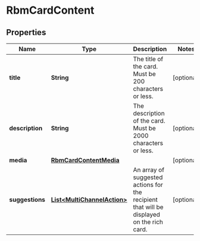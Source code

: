 

# RbmCardContent


## Properties

| Name | Type | Description | Notes |
|------------ | ------------- | ------------- | -------------|
|**title** | **String** | The title of the card. Must be 200 characters or less. |  [optional] |
|**description** | **String** | The description of the card. Must be 2000 characters or less. |  [optional] |
|**media** | [**RbmCardContentMedia**](RbmCardContentMedia.md) |  |  [optional] |
|**suggestions** | [**List&lt;MultiChannelAction&gt;**](MultiChannelAction.md) | An array of suggested actions for the recipient that will be displayed on the rich card. |  [optional] |



